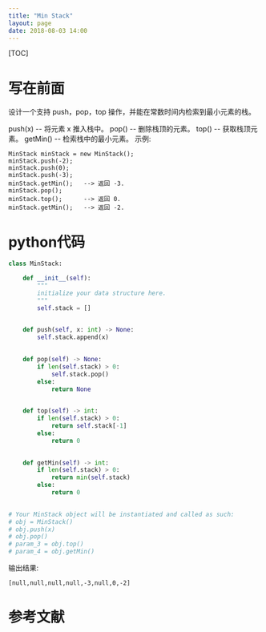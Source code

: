 ```yaml
---
title: "Min Stack"
layout: page
date: 2018-08-03 14:00
---
```

[TOC]

# 写在前面
设计一个支持 push，pop，top 操作，并能在常数时间内检索到最小元素的栈。

push(x) -- 将元素 x 推入栈中。
pop() -- 删除栈顶的元素。
top() -- 获取栈顶元素。
getMin() -- 检索栈中的最小元素。
示例:
```
MinStack minStack = new MinStack();
minStack.push(-2);
minStack.push(0);
minStack.push(-3);
minStack.getMin();   --> 返回 -3.
minStack.pop();
minStack.top();      --> 返回 0.
minStack.getMin();   --> 返回 -2.
```

# python代码
```python
class MinStack:

    def __init__(self):
        """
        initialize your data structure here.
        """
        self.stack = []
        

    def push(self, x: int) -> None:
        self.stack.append(x)
        

    def pop(self) -> None:
        if len(self.stack) > 0:
            self.stack.pop()
        else:
            return None     
        

    def top(self) -> int:
        if len(self.stack) > 0:
            return self.stack[-1]
        else:
            return 0
        

    def getMin(self) -> int:
        if len(self.stack) > 0:
            return min(self.stack)
        else:
            return 0
        

# Your MinStack object will be instantiated and called as such:
# obj = MinStack()
# obj.push(x)
# obj.pop()
# param_3 = obj.top()
# param_4 = obj.getMin()
```
输出结果:
```
[null,null,null,null,-3,null,0,-2]
```

# 参考文献